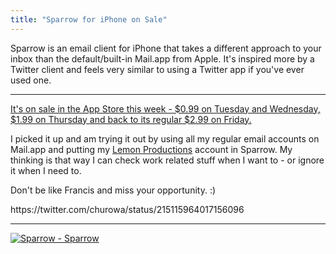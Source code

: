 ```yaml
---
title: "Sparrow for iPhone on Sale"
---
```

<p>Sparrow is an email client for iPhone that takes a different approach to your inbox than the default/built-in Mail.app from Apple. It's inspired more by a Twitter client and feels very similar to using a Twitter app if you've ever used one.</p>

<hr>
<p><a href="https://click.linksynergy.com/fs-bin/stat?id=6PFrOqNV4B8&offerid=146261&type=3&subid=0&tmpid=1826&RD_PARM1=http%253A%252F%252Fitunes.apple.com%252Fca%252Fapp%252Fsparrow%252Fid492573565%253Fmt%253D8%2526uo%253D4%2526partnerId%253D30" target="itunes_store">It's on sale in the App Store this week - $0.99 on Tuesday and Wednesday, $1.99 on Thursday and back to its regular $2.99 on Friday.</a></p>
<p>I picked it up and am trying it out by using all my regular email accounts on Mail.app and putting my <a href="https://lemonproductions.ca">Lemon Productions</a> account in Sparrow. My thinking is that way I can check work related stuff when I want to - or ignore it when I need to.</p>
<p>Don't be like Francis and miss your opportunity. :)</p>
<p>https://twitter.com/churowa/status/215115964017156096</p>
<hr>
<p><a href="https://click.linksynergy.com/fs-bin/stat?id=6PFrOqNV4B8&offerid=146261&type=3&subid=0&tmpid=1826&RD_PARM1=http%253A%252F%252Fitunes.apple.com%252Fca%252Fapp%252Fsparrow%252Fid492573565%253Fmt%253D8%2526uo%253D4%2526partnerId%253D30" target="itunes_store"><img src="https://r.mzstatic.com/images/web/linkmaker/badge_appstore-lrg.gif" alt="Sparrow - Sparrow" style="border: 0;"/></a></p>
